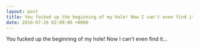 ```yaml
---
layout: post
title: You fucked up the beginning of my hole! Now I can't even find it...
date: 2018-07-26 02:09:06 +0000
---
```


You fucked up the beginning of my hole! Now I can't even find it...

